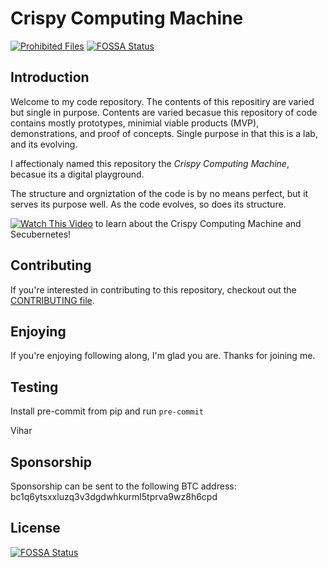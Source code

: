 # Crispy Computing Machine

[![Prohibited Files](https://github.com/vchokshi/crispy-computing-machine/actions/workflows/prohibit_files.yml/badge.svg)](https://github.com/vchokshi/crispy-computing-machine/actions/workflows/prohibit_files.yml)
[![FOSSA Status](https://app.fossa.com/api/projects/git%2Bgithub.com%2Fvchokshi%2Fcrispy-computing-machine.svg?type=shield)](https://app.fossa.com/projects/git%2Bgithub.com%2Fvchokshi%2Fcrispy-computing-machine?ref=badge_shield)

## Introduction

Welcome to my code repository. The contents of this repositiry are varied but single in purpose. Contents are varied becasue this repository of code contains mostly prototypes, minimial viable products (MVP), demonstrations, and proof of concepts. Single purpose in that this is a lab, and its evolving.

I affectionaly named this repository the *Crispy Computing Machine*, becasue its a digital playground.

The structure and orgniztation of the code is by no means perfect, but it serves its purpose well. As the code evolves, so does its structure.

[![Watch This Video](https://img.youtube.com/vi/tgDI88-QFOw/0.jpg)](https://www.youtube.com/watch?v=tgDI88-QFOw) to learn about the Crispy Computing Machine and Secubernetes!

## Contributing

If you're interested in contributing to this repository, checkout out the [CONTRIBUTING file](CONTRIBUTING.md).

## Enjoying

If you're enjoying following along, I'm glad you are. Thanks for joining me.

## Testing

Install pre-commit from pip and run `pre-commit`

Vihar

## Sponsorship

Sponsorship can be sent to the following BTC address: bc1q6ytsxxluzq3v3dgdwhkurml5tprva9wz8h6cpd


## License
[![FOSSA Status](https://app.fossa.com/api/projects/git%2Bgithub.com%2Fvchokshi%2Fcrispy-computing-machine.svg?type=large)](https://app.fossa.com/projects/git%2Bgithub.com%2Fvchokshi%2Fcrispy-computing-machine?ref=badge_large)
